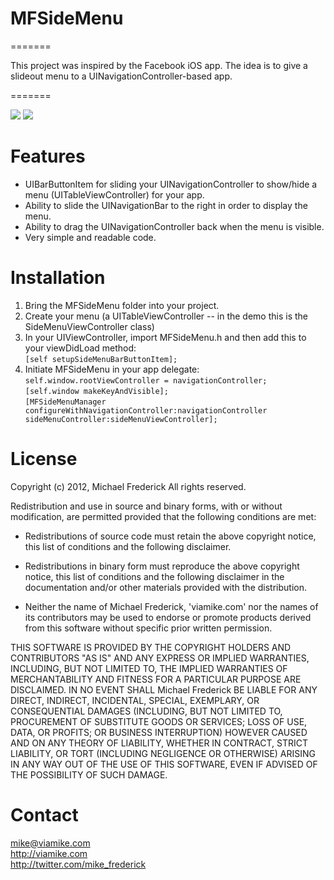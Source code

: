 # MFSideMenu
=======

This project was inspired by the Facebook iOS app. The idea is to give a slideout menu to a UINavigationController-based app.

=======

[![](http://i.imgur.com/jf2RM.png)](http://i.imgur.com/jf2RM.png)
[![](http://i.imgur.com/6dAU1.png)](http://i.imgur.com/6dAU1.png)

Features
=======

- UIBarButtonItem for sliding your UINavigationController to show/hide a menu (UITableViewController) for your app.
- Ability to slide the UINavigationBar to the right in order to display the menu.
- Ability to drag the UINavigationController back when the menu is visible.
- Very simple and readable code.

Installation
=======

1. Bring the MFSideMenu folder into your project.
2. Create your menu (a UITableViewController -- in the demo this is the SideMenuViewController class)
3. In your UIViewController, import MFSideMenu.h and then add this to your viewDidLoad method:<br />
    `[self setupSideMenuBarButtonItem];`
4. Initiate MFSideMenu in your app delegate:<br />
    `self.window.rootViewController = navigationController;`<br />
    `[self.window makeKeyAndVisible];`<br />
    `[MFSideMenuManager configureWithNavigationController:navigationController sideMenuController:sideMenuViewController];`
    
License
=======
Copyright (c) 2012, Michael Frederick
All rights reserved.

Redistribution and use in source and binary forms, with or without modification, are permitted provided that the following conditions are met:
 
* Redistributions of source code must retain the above copyright notice, this list of conditions and the following disclaimer.
 
* Redistributions in binary form must reproduce the above copyright notice, this list of conditions and the following disclaimer in the documentation and/or other materials provided with the distribution.

* Neither the name of Michael Frederick, 'viamike.com' nor the names of its contributors may be used to endorse or promote products derived from this software without specific prior written permission.

THIS SOFTWARE IS PROVIDED BY THE COPYRIGHT HOLDERS AND CONTRIBUTORS "AS IS" AND ANY EXPRESS OR IMPLIED WARRANTIES, INCLUDING, BUT NOT LIMITED TO, THE IMPLIED WARRANTIES OF MERCHANTABILITY AND FITNESS FOR A PARTICULAR PURPOSE ARE DISCLAIMED. IN NO EVENT SHALL Michael Frederick BE LIABLE FOR ANY DIRECT, INDIRECT, INCIDENTAL, SPECIAL, EXEMPLARY, OR CONSEQUENTIAL DAMAGES (INCLUDING, BUT NOT LIMITED TO, PROCUREMENT OF SUBSTITUTE GOODS OR SERVICES; LOSS OF USE, DATA, OR PROFITS; OR BUSINESS INTERRUPTION) HOWEVER CAUSED AND ON ANY THEORY OF LIABILITY, WHETHER IN CONTRACT, STRICT LIABILITY, OR TORT (INCLUDING NEGLIGENCE OR OTHERWISE) ARISING IN ANY WAY OUT OF THE USE OF THIS SOFTWARE, EVEN IF ADVISED OF THE POSSIBILITY OF SUCH DAMAGE.

Contact
=======

mike@viamike.com<br />
http://viamike.com<br />
http://twitter.com/mike_frederick
